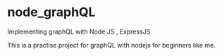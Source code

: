 # node_graphQL
Implementing graphQL with Node JS , ExpressJS

This is a practise project for graphQL with nodejs for beginners like me.
